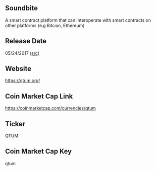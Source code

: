 ## Soundbite

A smart contract platform that can interoperate with smart contracts on other platforms (e.g Bitcion, Ethereum)

## Release Date

05/24/2017 [(src)](https://coinmarketcap.com/currencies/qtum)

## Website

https://qtum.org/

## Coin Market Cap Link

https://coinmarketcap.com/currencies/qtum

## Ticker

QTUM

## Coin Market Cap Key

qtum


